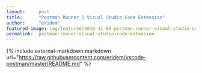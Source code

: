 ```yaml
---
layout:     post
title:      "Postman Runner | Visual Studio Code Extension"
author:     "eridem"
featured-image: img/featured/2016-11-06-postman-runner-visual-studio-code-extension.jpg
permalink:  postman-runner-visual-studio-code-extension
---
```


{% include external-markdown.markdown url="https://raw.githubusercontent.com/eridem/vscode-postman/master/README.md" %}
